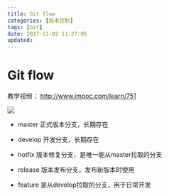 ```yaml
---
title: Git flow
categories: [版本控制]
tags: [Git]
date: 2017-11-02 11:27:05
updated:
---
```


# Git flow
教学视频：
http://www.imooc.com/learn/751

![](https://ww1.sinaimg.cn/mw690/c13b829ely1fjk2qqp4n6j20pm0ixq88.jpg)

* master 正式版本分支，长期存在	

* develop 开发分支，长期存在

* hotfix 版本修复分支，是唯一能从master拉取的分支

* release 版本发布分支，发布新版本时使用

* feature 是从develop拉取的分支，用于日常开发